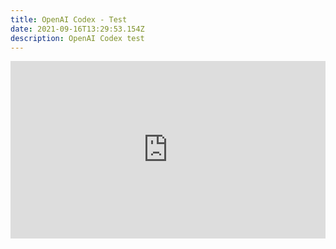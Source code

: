 ```yaml
---
title: OpenAI Codex - Test
date: 2021-09-16T13:29:53.154Z
description: OpenAI Codex test
---
```

<div style="position: relative; padding-bottom: 56.25%; height: 0;"><iframe src="https://www.loom.com/embed/00cf977bfd564ee79e6bed8730eafc43" frameborder="0" webkitallowfullscreen mozallowfullscreen allowfullscreen style="position: absolute; top: 0; left: 0; width: 100%; height: 100%;"></iframe></div>